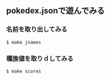 ## pokedex.jsonで遊んでみる

### 名前を取り出してみる

```console
$ make jnames
```

### 種族値を取りｄしてみる

```console
$ make scores
```
